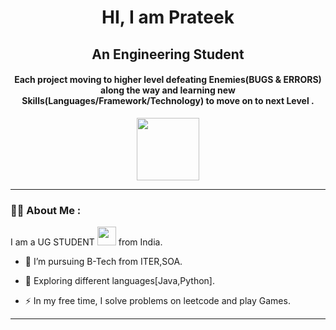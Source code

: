 <div id="header" align="center">
  <h1> HI, I am Prateek</h1>
  <h2>An Engineering Student </h2>
  <h4> Each project moving to higher level defeating Enemies(BUGS & ERRORS) along the way and learning new Skills(Languages/Framework/Technology) to move on to next Level .</h4>
  <img src="https://media.giphy.com/media/Ll22OhMLAlVDb8UQWe/giphy.gif" width="100"/>
</div>

<div id="badges" align="center">
  <a href="">
    
  </a>
<!--   <a href="https://www.codechef.com/users/omsharma050322">
    <img src="https://img.shields.io/badge/Codechef-white?style=for-the-badge&logo=codechef&logoColor=brown" alt="Code Chef Badge"/>
  </a>
  <a href="https://www.upwork.com/freelancers/~01ff42169513e1f3ea">
    <img src="https://img.shields.io/badge/Upwork-green9?style=for-the-badge&logo=upwork&logoColor=white" alt="UpWork Badge"/>
  </a> -->
  
</div>


---

### :woman_technologist: About Me :

I am a UG STUDENT <img src="https://media.giphy.com/media/WUlplcMpOCEmTGBtBW/giphy.gif" width="30"> from India.

- :telescope: I’m pursuing B-Tech from ITER,SOA.

- :seedling: Exploring different languages[Java,Python].

- :zap: In my free time, I solve problems on leetcode and play Games.

---
